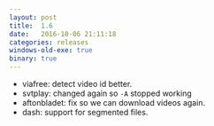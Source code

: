 ```yaml
---
layout: post
title:  1.6
date:   2016-10-06 21:11:18
categories: releases
windows-old-exe: true
binary: true
---
```


* viafree: detect video id better.
* svtplay: changed again so `-A` stopped working
* aftonbladet: fix so we can download videos again.
* dash: support for segmented files.
